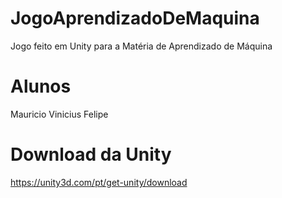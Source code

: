 # JogoAprendizadoDeMaquina
Jogo feito em Unity para a Matéria de Aprendizado de Máquina

# Alunos
Mauricio 
Vinicius
Felipe

# Download da Unity
https://unity3d.com/pt/get-unity/download
